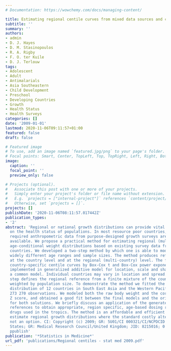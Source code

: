```yaml
---
# Documentation: https://wowchemy.com/docs/managing-content/

title: Estimating regional centile curves from mixed data sources and countries
subtitle: ''
summary: ''
authors:
- admin
- D. J. Hayes
- D. M. Stasinopoulos
- R. A. Rigby
- F. O. ter Kuile
- D. J. Terlouw
tags:
- Adolescent
- Adult
- Antimalarials
- Asia Southeastern
- Child Development
- Preschool
- Developing Countries
- Growth
- Health Status
- Health Surveys
categories: []
date: '2009-01-01'
lastmod: 2020-11-06T09:11:57+01:00
featured: false
draft: false

# Featured image
# To use, add an image named `featured.jpg/png` to your page's folder.
# Focal points: Smart, Center, TopLeft, Top, TopRight, Left, Right, BottomLeft, Bottom, BottomRight.
image:
  caption: ''
  focal_point: ''
  preview_only: false

# Projects (optional).
#   Associate this post with one or more of your projects.
#   Simply enter your project's folder or file name without extension.
#   E.g. `projects = ["internal-project"]` references `content/project/deep-learning/index.md`.
#   Otherwise, set `projects = []`.
projects: []
publishDate: '2020-11-06T08:11:57.017442Z'
publication_types:
- '2'
abstract: 'Regional or national growth distributions can provide vital information
  on the health status of populations. In most resource poor countries, however, the
  required anthropometric data from purpose-designed growth surveys are not readily
  available. We propose a practical method for estimating regional (multi-country)
  age-conditional weight distributions based on existing survey data from different
  countries. We developed a two-step method by which one is able to model data with
  widely different age ranges and sample sizes. The method produces references both
  at the country level and at the regional (multi-country) level. The first step models
  country-specific centile curves by Box-Cox t and Box-Cox power exponential distributions
  implemented in generalized additive model for location, scale and shape through
  a common model. Individual countries may vary in location and spread. The second
  step defines the regional reference from a finite mixture of the country distributions,
  weighted by population size. To demonstrate the method we fitted the weight-for-age
  distribution of 12 countries in South East Asia and the Western Pacific, based on
  273 270 observations. We modeled both the raw body weight and the corresponding
  Z score, and obtained a good fit between the final models and the original data
  for both solutions. We briefly discuss an application of the generated regional
  references to obtain appropriate, region specific, age-based dosing regimens of
  drugs used in the tropics. The method is an affordable and efficient strategy to
  estimate regional growth distributions where the standard costly alternatives are
  not an option. CI: Copyright (c) 2009; GR: 5U01/CI 000321/CI/NCPDCID CDC HHS/United
  States; GR: Medical Research Council/United Kingdom; JID: 8215016; 0 (Antimalarials);
  ppublish'
publication: '*Statistics in Medicine*'
url_pdf: 'publications/Regional centiles - stat med 2009.pdf'
---
```

